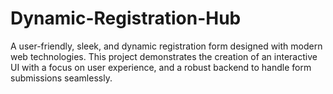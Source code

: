 # Dynamic-Registration-Hub
A user-friendly, sleek, and dynamic registration form designed with modern web technologies. This project demonstrates the creation of an interactive UI with a focus on user experience, and a robust backend to handle form submissions seamlessly.
